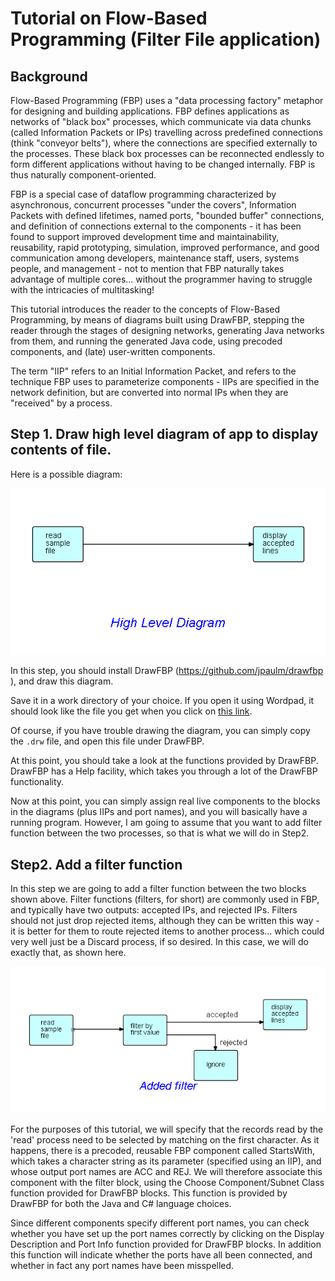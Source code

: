 # Tutorial on Flow-Based Programming (Filter File application)

## Background

Flow-Based Programming (FBP) uses a "data processing factory" metaphor for designing and building applications. FBP defines applications as networks of "black box" processes, which communicate via data chunks (called Information Packets or IPs) travelling across predefined connections (think "conveyor belts"), where the connections are specified externally to the processes. These black box processes can be reconnected endlessly to form different applications without having to be changed internally. FBP is thus naturally component-oriented.

FBP is a special case of dataflow programming characterized by asynchronous, concurrent processes "under the covers", Information Packets with defined lifetimes, named ports, "bounded buffer" connections, and definition of connections external to the components - it has been found to support improved development time and maintainability, reusability, rapid prototyping, simulation, improved performance, and good communication among developers, maintenance staff, users, systems people, and management - not to mention that FBP naturally takes advantage of multiple cores... without the programmer having to struggle with the intricacies of multitasking!

This tutorial introduces the reader to the concepts of Flow-Based Programming, by means of diagrams built using DrawFBP, stepping the reader through the stages of designing networks, generating Java networks from them, and running the generated Java code, using precoded components, and (late) user-written components.

The term "IIP" refers to an Initial Information Packet, and refers to the technique FBP uses to parameterize components - IIPs are specified in the network definition, but are converted into normal IPs when they are "received" by a process. 


## Step 1.  Draw high level diagram of app to display contents of file. 

Here is a possible diagram:

![High level diagram](docs/Step1.png)

In this step, you should install DrawFBP (https://github.com/jpaulm/drawfbp ), and draw this diagram.

Save it in a work directory of your choice.  If you open it using Wordpad, it should look like the file you get when you click on [this link](docs/Step1.drw).

Of course, if you have trouble drawing the diagram, you can simply copy the `.drw` file, and open this file under DrawFBP.

At this point, you should take a look at the functions provided by DrawFBP.  DrawFBP has a Help facility, which takes you through a lot of the DrawFBP functionality.

Now at this point, you can simply assign real live components to the blocks in the diagrams (plus IIPs and port names), and you will basically have a running program.  However, I am going to assume that you want to add filter function between the two processes, so that is what we will do in Step2.

## Step2. Add a filter function 

In this step we are going to add a filter function between the two blocks shown above.  Filter functions (filters, for short) are commonly used in FBP, and typically have two outputs: accepted IPs, and rejected IPs.  Filters should not just drop rejected items, although they can be written this way - it is better for them to route rejected items to another process... which could very well just be a Discard process, if so desired.  In this case, we will do exactly that, as shown here.

![Diagram showing filter](docs/Step2.png)

For the purposes of this tutorial, we will specify that the records read by the 'read' process need to be selected by matching on the first character. As it happens, there is a precoded, reusable FBP component called StartsWith, which takes a character string as its parameter (specified using an IIP), and whose output port names are ACC and REJ.  We will therefore associate this component with the filter block, using the Choose Component/Subnet Class function provided for DrawFBP blocks.  This function is provided by DrawFBP for both the Java and C# language choices.

Since different components specify different port names, you can check whether you have set up the port names correctly by clicking on the Display Description and Port Info function provided for DrawFBP blocks.  In addition this function will indicate whether the ports have all been connected, and whether in fact any port names have been misspelled.
